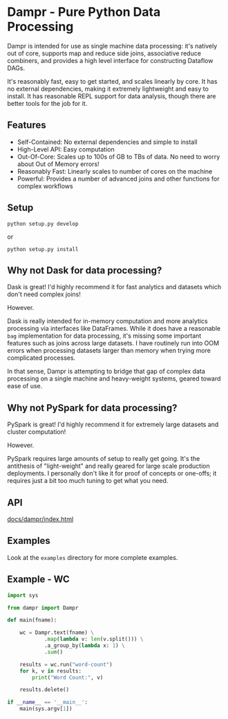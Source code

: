 Dampr - Pure Python Data Processing
===

Dampr is intended for use as single machine data processing: it's natively out of core, supports map and reduce side joins, associative reduce combiners, and provides a high level interface for constructing Dataflow DAGs.

It's reasonably fast, easy to get started, and scales linearly by core.  It has no external dependencies, making it extremely lightweight and easy to install.  It has reasonable REPL support for data analysis, though there are better tools for the job for it.

Features
---

* Self-Contained: No external dependencies and simple to install
* High-Level API: Easy computation
* Out-Of-Core: Scales up to 100s of GB to TBs of data.  No need to worry about Out of Memory errors!
* Reasonably Fast: Linearly scales to number of cores on the machine
* Powerful: Provides a number of advanced joins and other functions for complex workflows

Setup
---

```
python setup.py develop
```

or

```
python setup.py install
```

Why not Dask for data processing?
---
Dask is great!  I'd highly recommend it for fast analytics and datasets which don't need complex joins!

However.

Dask is really intended for in-memory computation and more analytics processing via interfaces like DataFrames.  While it does have a reasonable `bag` implementation for data processing, it's missing some important features such as joins across large datasets.  I have routinely run into OOM errors when processing datasets larger than memory when trying more complicated processes.

In that sense, Dampr is attempting to bridge that gap of complex data processing on a single machine and heavy-weight systems, geared toward ease of use.

Why not PySpark for data processing?
---
PySpark is great!  I'd highly recommend it for extremely large datasets and cluster computation!

However.

PySpark requires large amounts of setup to really get going.  It's the antithesis of "light-weight" and really geared for large scale production deployments.  I personally don't like it for proof of concepts or one-offs; it requires just a bit too much tuning to get what you need.

API
---
[docs/dampr/index.html](http://htmlpreview.github.io/?https://github.com/Refefer/Dampr/blob/master/docs/dampr/index.html)

Examples
---

Look at the `examples` directory for more complete examples.

## Example - WC

```python
import sys 

from dampr import Dampr

def main(fname):

    wc = Dampr.text(fname) \
            .map(lambda v: len(v.split())) \
            .a_group_by(lambda x: 1) \
            .sum()

    results = wc.run("word-count")
    for k, v in results:
        print("Word Count:", v)

    results.delete()

if __name__ == '__main__':
    main(sys.argv[1])
```
